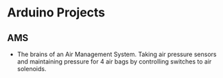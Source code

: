 # Arduino Projects

## AMS

- The brains of an Air Management System. Taking air pressure sensors and maintaining pressure for 4 air bags by controlling switches to air solenoids.
